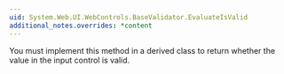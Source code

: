 ```yaml
---
uid: System.Web.UI.WebControls.BaseValidator.EvaluateIsValid
additional_notes.overrides: *content
---
```


<p>You must implement this method in a derived class to return whether the value in the input control is valid.</p>


